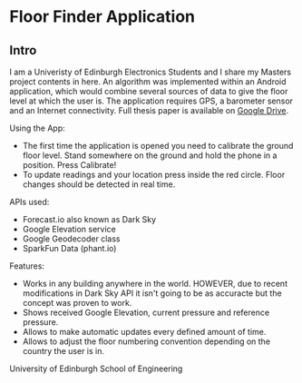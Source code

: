 # Floor Finder Application

## Intro
I am a Univeristy of Edinburgh Electronics Students and I share my Masters project contents in here. An algorithm was implemented within an Android application, which would combine several sources of data to give the floor level at which the user is. The application requires GPS, a barometer sensor and an Internet connectivity. Full thesis paper is available on [Google Drive](https://drive.google.com/file/d/0B7GF7GPwL7E-VnFJQmtvaElGNVU/view?usp=sharing).

Using the App:
* The first time the application is opened you need to calibrate the ground floor level. Stand somewhere on the ground and hold the phone in a position. Press Calibrate!
* To update readings and your location press inside the red circle. Floor changes should be detected in real time.

APIs used:
* Forecast.io also known as Dark Sky 
* Google Elevation service
* Google Geodecoder class
* SparkFun Data (phant.io)


Features:
* Works in any building anywhere in the world. HOWEVER, due to recent modifications in Dark Sky API it isn't going to be as accuracte but the concept was proven to work.
* Shows received Google Elevation, current pressure and reference pressure.
* Allows to make automatic updates every defined amount of time.
* Allows to adjust the floor numbering convention depending on the country the user is in.

University of Edinburgh
School of Engineering
